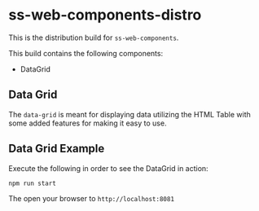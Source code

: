 # ss-web-components-distro

This is the distribution build for `ss-web-components`.

This build contains the following components:

- DataGrid

## Data Grid
The `data-grid` is meant for displaying data utilizing the HTML Table with some added features for making it easy to use.

## Data Grid Example
Execute the following in order to see the DataGrid in action:

```
npm run start
```

The open your browser to `http://localhost:8081`


